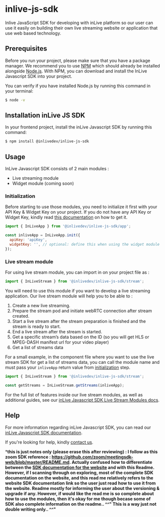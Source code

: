 # inlive-js-sdk
Inlive JavaScript SDK for developing with inLive platform so our user can use it easily on building their own live streaming website or application that use web based technology.

## Prerequisites

Before you run your project, please make sure that you have a package manager. We recommend you to use [NPM](https://www.npmjs.com/) which should already be installed alongside [Node.js](https://nodejs.org/en/). With NPM, you can download and install the InLive Javascript SDK into your project.

You can verify if you have installed Node.js by running this command in your terminal:
```bash
$ node -v
```

## Installation inLive JS SDK
In your frontend project, install the inLive Javascript SDK by running this command:
```bash
$ npm install @inlivedev/inlive-js-sdk
```

## Usage
InLive Javascript SDK consists of 2 main modules : 
- Live streaming module
- Widget module (coming soon)

### Initialization
Before starting to use those modules, you need to initialize it first with your API Key & Widget Key on your project. If you do not have any API Key or Widget Key, kindly read [this documentation](#http://link-to-sdk-website-documentation-part-initialize) on how to get it.

```js
import { InLiveApp } from '@inlivedev/inlive-js-sdk/app';

const inliveApp = InLiveApp.init({
  apiKey: 'apiKey',
  widgetKey: '', // optional: define this when using the widget module
});
```

### Live stream module
For using live stream module, you can import in on your project file as :
```js
import { InLiveStream } from '@inlivedev/inlive-js-sdk/stream';
```

You will need to use this module if you want to develop a live streaming application. Our live stream module will help you to be able to :
1. Create a new live streaming.
2. Prepare the stream pod and initiate webRTC connection after stream created.
3. Start a live stream after the stream preparation is finished and the stream is ready to start.
4. End a live stream after the stream is started.
5. Get a specific stream’s data based on the ID (so you will get HLS or MPEG-DASH manifest url for your video player)
6. Get a list of streams data

For a small example, in the component file where you want to use the live stream SDK for get a list of streams data, you can call the module name and must pass your `inliveApp` return value from [initialization](#initialization) step.
```js
import { InLiveStream } from '@inlivedev/inlive-js-sdk/stream';

const getStreams = InLiveStream.getStreams(inliveApp);
```

For the full list of features inside our live stream modules, as well as additional guides, see our [inLive Javascript SDK Live Stream Modules docs](#http:/link-to-sdk-website-documentation-part-live-stream-modules).

## Help
For more information regarding inLive Javascript SDK, you can read our [inLive Javascript SDK documentation](#http://link-to-sdk-website-documentation).

If you're looking for help, kindly [contact us](mailto:hello@inlive.app).


***this is just notes only (please erase this after reviewing) : I follow as this zoom SDK reference : https://github.com/zoom/meetingsdk-web/blob/master/README.md. Actually confused how to differentiate between the [SDK documentation for the website](https://docs.google.com/document/d/1fyxPrlgjqRCcby9_g-rgLHdW0F6dP4A7VeWFYGBbn58/edit?usp=sharing) and with this Readme. However, if I scanning through on exploring, most of the complete SDK documentation on the website, and this read me relatively refers to the website SDK documentation link so the user just read how to use it from the website. Readme mostly for informing the user about the versioning & upgrade if any. However, if would like the read me is so complete about how to use the modules, then it's okay for me though becase some of SDK also complete information on the readme.. ^^" This is a way just not double writing only.. ^^"**
